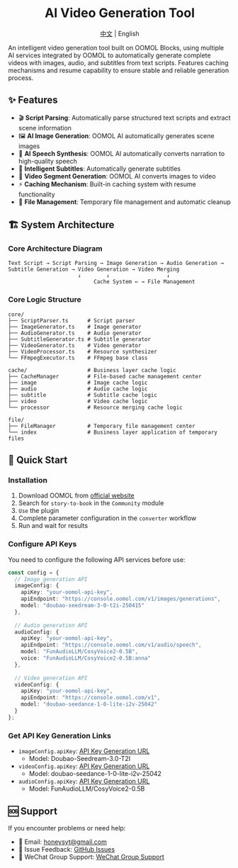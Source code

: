 <div align=center>
  <h1>AI Video Generation Tool</h1>
  <p><a href="./README.md">中文</a> | English</p>
</div>

An intelligent video generation tool built on OOMOL Blocks, using multiple AI services integrated by OOMOL to automatically generate complete videos with images, audio, and subtitles from text scripts. Features caching mechanisms and resume capability to ensure stable and reliable generation process.

## ✨ Features

- 🎬 **Script Parsing**: Automatically parse structured text scripts and extract scene information
- 🖼️ **AI Image Generation**: OOMOL AI automatically generates scene images
- 🎵 **AI Speech Synthesis**: OOMOL AI automatically converts narration to high-quality speech
- 📝 **Intelligent Subtitles**: Automatically generate subtitles
- 🎥 **Video Segment Generation**: OOMOL AI converts images to video
- ⚡ **Caching Mechanism**: Built-in caching system with resume functionality
- 📁 **File Management**: Temporary file management and automatic cleanup

## 🏗️ System Architecture

### Core Architecture Diagram

```
Text Script → Script Parsing → Image Generation → Audio Generation → Subtitle Generation → Video Generation → Video Merging
                      ↓        ↓                  ↓
                           Cache System ← → File Management
```

### Core Logic Structure

```
core/
├── ScriptParser.ts      # Script parser
├── ImageGenerator.ts    # Image generator
├── AudioGenerator.ts    # Audio generator
├── SubtitleGenerator.ts # Subtitle generator
├── VideoGenerator.ts    # Video generator
├── VideoProcessor.ts    # Resource synthesizer
└── FFmpegExecutor.ts    # FFmpeg base class

cache/                   # Business layer cache logic
├── CacheManager         # File-based cache management center
├── image                # Image cache logic
├── audio                # Audio cache logic
├── subtitle             # Subtitle cache logic
├── video                # Video cache logic
└── processor            # Resource merging cache logic

file/
├── FileManager          # Temporary file management center
└── index                # Business layer application of temporary files
```

## 🚀 Quick Start

### Installation

1. Download OOMOL from [official website](https://oomol.com/zh-CN/downloads/)
2. Search for `story-to-book` in the `Community` module
3. `Use` the plugin
4. Complete parameter configuration in the `converter` workflow
5. Run and wait for results

### Configure API Keys

You need to configure the following API services before use:

```typescript
const config = {
  // Image generation API
  imageConfig: {
    apiKey: "your-oomol-api-key",
    apiEndpoint: "https://console.oomol.com/v1/images/generations",
    model: "doubao-seedream-3-0-t2i-250415"
  },
    
  // Audio generation API
  audioConfig: {
    apiKey: "your-oomol-api-key",
    apiEndpoint: "https://console.oomol.com/v1/audio/speech",
    model: "FunAudioLLM/CosyVoice2-0.5B",
    voice: "FunAudioLLM/CosyVoice2-0.5B:anna"
  },
  
  // Video generation API
  videoConfig: {
    apiKey: "your-oomol-api-key",
    apiEndpoint: "https://console.oomol.com/v1",
    model: "doubao-seedance-1-0-lite-i2v-25042"
  }
};
```

### Get API Key Generation Links

* `imageConfig.apiKey`: [API Key Generation URL](https://console.oomol.com/panel/api-key)
  * Model: Doubao-Seedream-3.0-T2I
* `videoConfig.apiKey`: [API Key Generation URL](https://console.oomol.com/panel/api-key)
  * Model: doubao-seedance-1-0-lite-i2v-25042
* `audioConfig.apiKey`: [API Key Generation URL](https://console.oomol.com/panel/api-key)
  * Model: FunAudioLLM/CosyVoice2-0.5B


## 🆘 Support

If you encounter problems or need help:

- 📧 Email: honeysyt@gmail.com
- 🐛 Issue Feedback: [GitHub Issues](https://github.com/oomol-blocks/story-to-video/issues)
- 📖 WeChat Group Support: [WeChat Group Support](https://oomol.com/img/qrcode@3x.png)

